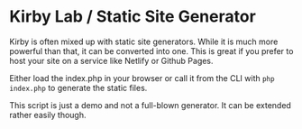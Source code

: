 # Kirby Lab / Static Site Generator

Kirby is often mixed up with static site generators. While it is much more powerful than that, it can be converted into one. This is great if you prefer to host your site on a service like Netlify or Github Pages.

Either load the index.php in your browser or call it from the CLI with `php index.php` to generate the static files.

This script is just a demo and not a full-blown generator. It can be extended rather easily though.
